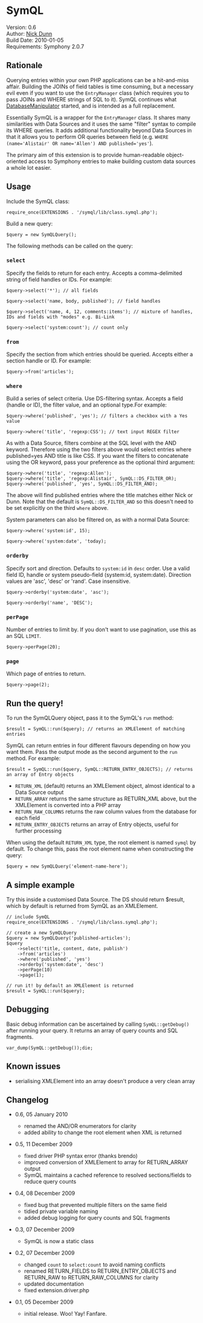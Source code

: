 # SymQL
Version: 0.6   
Author: [Nick Dunn](http://nick-dunn.co.uk)  
Build Date: 2010-01-05  
Requirements: Symphony 2.0.7

## Rationale
Querying entries within your own PHP applications can be a hit-and-miss affair. Building the JOINs of field tables is time consuming, but a necessary evil even if you want to use the `EntryManager` class (which requires you to pass JOINs and WHERE strings of SQL to it). SymQL continues what [DatabaseManipulator](http://github.com/yourheropaul/databasemanipulator/) started, and is intended as a full replacement.

Essentially SymQL is a wrapper for the `EntryManager` class. It shares many similarities with Data Sources and it uses the same "filter" syntax to compile its WHERE queries. It adds additional functionality beyond Data Sources in that it allows you to perform OR queries between field (e.g. `WHERE (name='Alistair' OR name='Allen') AND published='yes'`).

The primary aim of this extension is to provide human-readable object-oriented access to Symphony entries to make building custom data sources a whole lot easier.

## Usage
Include the SymQL class:

	require_once(EXTENSIONS . '/symql/lib/class.symql.php');

Build a new query:

	$query = new SymQLQuery();

The following methods can be called on the query:

### `select`
Specify the fields to return for each entry. Accepts a comma-delimited string of field handles or IDs. For example:

	$query->select('*'); // all fields

	$query->select('name, body, published'); // field handles

	$query->select('name, 4, 12, comments:items'); // mixture of handles, IDs and fields with "modes" e.g. Bi-Link

	$query->select('system:count'); // count only

### `from`
Specify the section from which entries should be queried. Accepts either a section handle or ID. For example:

	$query->from('articles');

### `where`
Build a series of select criteria. Use DS-filtering syntax. Accepts a field (handle or ID), the filter value, and an optional type.For example:

	$query->where('published', 'yes'); // filters a checkbox with a Yes value

	$query->where('title', 'regexp:CSS'); // text input REGEX filter

As with a Data Source, filters combine at the SQL level with the AND keyword. Therefore using the two filters above would select entries where published=yes AND title is like CSS. If you want the filters to concatenate using the OR keyword, pass your preference as the optional third argument:

	$query->where('title', 'regexp:Allen');
	$query->where('title', 'regexp:Alistair', SymQL::DS_FILTER_OR);
	$query->where('published', 'yes', SymQL::DS_FILTER_AND);

The above will find published entries where the title matches either Nick or Dunn. Note that the default is `SymQL::DS_FILTER_AND` so this doesn't need to be set explicitly on the third `where` above.

System parameters can also be filtered on, as with a normal Data Source:

	$query->where('system:id', 15);

	$query->where('system:date', 'today);

### `orderby`
Specify sort and direction. Defaults to `system:id` in `desc` order. Use a valid field ID, handle or system pseudo-field (system:id, system:date). Direction values are 'asc', 'desc' or 'rand'. Case insensitive. 

	$query->orderby('system:date', 'asc');

	$query->orderby('name', 'DESC');

### `perPage`
Number of entries to limit by. If you don't want to use pagination, use this as an SQL `LIMIT`.

	$query->perPage(20);

### `page`
Which page of entries to return.

	$query->page(2);

## Run the query!
To run the SymQLQuery object, pass it to the SymQL's `run` method:

	$result = SymQL::run($query); // returns an XMLElement of matching entries

SymQL can return entries in four different flavours depending on how you want them. Pass the output mode as the second argument to the `run` method. For example:

	$result = SymQL::run($query, SymQL::RETURN_ENTRY_OBJECTS); // returns an array of Entry objects

* `RETURN_XML` (default) returns an XMLElement object, almost identical to a Data Source output
* `RETURN_ARRAY` returns the same structure as RETURN_XML above, but the XMLElement is converted into a PHP array
* `RETURN_RAW_COLUMNS` returns the raw column values from the database for each field
* `RETURN_ENTRY_OBJECTS` returns an array of Entry objects, useful for further processing

When using the default `RETURN_XML` type, the root element is named `symql` by default. To change this, pass the root element name when constructing the query:

	$query = new SymQLQuery('element-name-here');

## A simple example
Try this inside a customised Data Source. The DS should return $result, which by default is returned from SymQL as an XMLElement.

	// include SymQL
	require_once(EXTENSIONS . '/symql/lib/class.symql.php');
	
	// create a new SymQLQuery
	$query = new SymQLQuery('published-articles');
	$query
		->select('title, content, date, publish')
		->from('articles')
		->where('published', 'yes')
		->orderby('system:date', 'desc')
		->perPage(10)
		->page(1);
		
	// run it! by default an XMLElement is returned
	$result = SymQL::run($query);

## Debugging
Basic debug information can be ascertained by calling `SymQL::getDebug()` after running your query. It returns an array of query counts and SQL fragments.

	var_dump(SymQL::getDebug());die;

## Known issues
* serialising XMLElement into an array doesn't produce a very clean array

## Changelog

* 0.6, 05 January 2010
	* renamed the AND/OR enumerators for clarity
	* added ability to change the root element when XML is returned

* 0.5, 11 December 2009
	* fixed driver PHP syntax error (thanks brendo)
	* improved conversion of XMLElement to array for RETURN_ARRAY output
	* SymQL maintains a cached reference to resolved sections/fields to reduce query counts

* 0.4, 08 December 2009
	* fixed bug that prevented multiple filters on the same field
	* tidied private variable naming
	* added debug logging for query counts and SQL fragments

* 0.3, 07 December 2009
	* SymQL is now a static class

* 0.2, 07 December 2009
	* changed `count` to `select:count` to avoid naming conflicts
	* renamed RETURN_FIELDS to RETURN_ENTRY_OBJECTS and RETURN_RAW to RETURN_RAW_COLUMNS for clarity
	* updated documentation
	* fixed extension.driver.php

* 0.1, 05 December 2009
	* initial release. Woo! Yay! Fanfare.